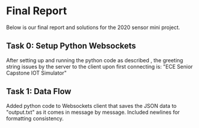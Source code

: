 # Final Report

Below is our final report and solutions for the 2020 sensor mini project.


## Task 0: Setup Python Websockets

After setting up and running the python code as described , the greeting string issues by the server to the client upon first connecting is: 
"ECE Senior Capstone IOT Simulator"

## Task 1: Data Flow

Added python code to Websockets client that saves the JSON data to "output.txt" as it comes in message by message. Included newlines for formatting consistency.
